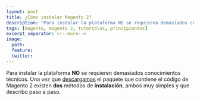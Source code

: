 ```yaml
---
layout: post
title: ¿Cómo instalar Magento 2?
description: "Para instalar la plataforma NO se requieren demasiados conocimientos técnicos. Una vez que descargamos el paquete que contiene el código de Magento 2 existen dos métodos de instalación, ambos muy simples y que describo paso a paso."
tags: [magento, magento 2, tutoriales, principiantes]
excerpt_separator: <!--more-->
image:
  path: 
  feature: 
  twitter: 
---
```


Para instalar la plataforma <strong>NO</strong> se requieren demasiados conocimientos técnicos. Una vez que [descargamos](http://www.tadeobarranco.com/como-descargar-magento-2/) el paquete que contiene el código de Magento 2 existen <strong>dos</strong> métodos de <strong>instalación</strong>, ambos muy simples y que describo paso a paso.

<!--more-->

